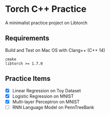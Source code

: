 # Torch C++ Practice
A minimalist practice project on Libtorch

## Requirements
Build and Test on Mac OS with Clang++ (C++ 14)
```
cmake
libtorch >= 1.7.0
```

## Practice Items
- [x] Linear Regression on Toy Dataset
- [x] Logistic Regression on MNIST
- [x] Multi-layer Perceptron on MNIST
- [ ] RNN Language Model on PennTreeBank 